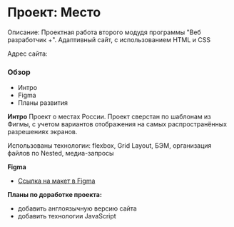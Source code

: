 # Проект: Место

Описание: Проектная работа второго модудя программы "Веб разработчик +". Адаптивный сайт, с использованием HTML и CSS

Адрес сайта: 

### Обзор

* Интро
* Figma
* Планы развития

**Интро** Проект о местах России. Проект сверстан по шаблонам из Фигмы, с учетом вариантов отображения на самых распространённых разрешениях экранов.

Использованы технологии: flexbox, Grid Layout, БЭМ, организация файлов по Nested, медиа-запросы

**Figma**

* [Ссылка на макет в Figma](https://www.figma.com/file/2cn9N9jSkmxD84oJik7xL7/JavaScript.-Sprint-4?node-id=0%3A1)

**Планы по доработке проекта:**

* добавить англоязычную версию сайта
* добавить технологии JavaScript
